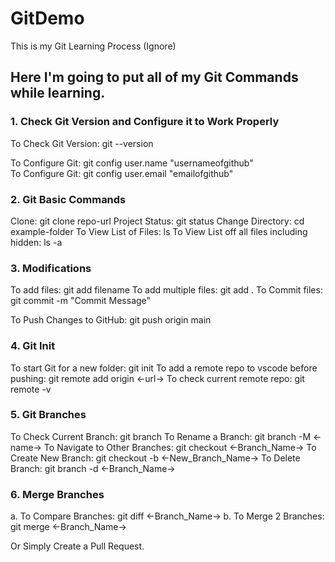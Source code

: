 # GitDemo
This is my Git Learning Process (Ignore)

## Here I'm going to put all of my Git Commands while learning.

### 1. Check Git Version and Configure it to Work Properly
 To Check Git Version: git --version <br/>

 To Configure Git: git config user.name "usernameofgithub" <br/>
 To Configure Git: git config user.email "emailofgithub"

### 2. Git Basic Commands
Clone: git clone repo-url
Project Status: git status
Change Directory: cd example-folder
To View List of Files: ls
To View List off all files including hidden: ls -a

### 3. Modifications
 To add files: git add filename
 To add multiple files: git add .
 To Commit files: git commit -m "Commit Message"

 To Push Changes to GitHub: git push origin main

### 4. Git Init
  To start Git for a new folder: git init
  To add a remote repo to vscode before pushing: git remote add origin <-url->
  To check current remote repo: git remote -v

### 5. Git Branches
To Check Current Branch: git branch
To Rename a Branch: git branch -M <-name->
To Navigate to Other Branches: git checkout <-Branch_Name->
To Create New Branch: git checkout -b <-New_Branch_Name->
To Delete Branch: git branch -d <-Branch_Name->

### 6. Merge Branches
a. To Compare Branches: git diff <-Branch_Name->
b. To Merge 2 Branches: git merge <-Branch_Name->

Or Simply Create a Pull Request.